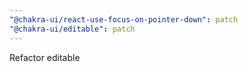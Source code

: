```yaml
---
"@chakra-ui/react-use-focus-on-pointer-down": patch
"@chakra-ui/editable": patch
---
```


Refactor editable
